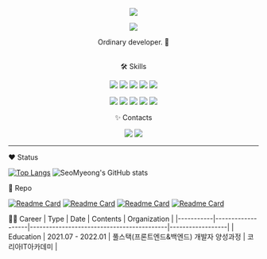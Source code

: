 <p align="center"><img src="https://capsule-render.vercel.app/api?type=transparent&fontColor=f2d2d3&height=160&section=header&text=SeoMyeong-Lee&fontSize=60&animation=twinkling" /></p>

<div align="center"><a href="https://hits.seeyoufarm.com"><img src="https://hits.seeyoufarm.com/api/count/incr/badge.svg?url=https%3A%2F%2Fgithub.com%2Fseomyeong%2Fhit-counter&count_bg=%23F2D2D3&title_bg=%23929292&icon=github.svg&icon_color=%23E7E7E7&title=hits&edge_flat=true"/></a></div>
<p align="center">Ordinary developer. 🙂</p>
<br>
<div align="center">🛠️ Skills
  
  
<img src="https://img.shields.io/badge/HTML5-E34F26?style=flat-square&logo=HTML5&logoColor=white"/> <img src="https://img.shields.io/badge/CSS3-1572B6?style=flat-square&logo=CSS3&logoColor=white"/> <img src="https://img.shields.io/badge/JavaScript-F7DF1E?style=flat-square&logo=JavaScript&logoColor=white"/> <img src="https://img.shields.io/badge/jQuery-0769AD?style=flat-square&logo=jQuery&logoColor=white"/> 
<img src="https://img.shields.io/badge/JAVA-007396?style=flat-square&logo=Java&logoColor=white"/> 
  
  <img src="https://img.shields.io/badge/Apache Tomcat-F8DC75?style=flat-square&logo=Apache Tomcat&logoColor=white"/> <img src="https://img.shields.io/badge/Spring-6DB33F?style=flat-square&logo=Spring&logoColor=white"/> 
<img src="https://img.shields.io/badge/MySQL-4479A1?style=flat-square&logo=MySQL&logoColor=white"/> <img src="https://img.shields.io/badge/Git-F05032?style=flat-square&logo=Git&logoColor=white"/> <img src="https://img.shields.io/badge/GitHub-181717?style=flat-square&logo=GitHub&logoColor=white"/> 
</div>


<div align="center">✨ Contacts


<a href="https://www.instagram.com/withmyeong/"><img src="https://img.shields.io/badge/Instagram-E4405F?style=flat-square&logo=Instagram&logoColor=white"/></a> <a href="dltjaud8920@gmail.com"><img src="https://img.shields.io/badge/Gmail-EA4335?style=flat-square&logo=Gmail&logoColor=white"/></a>
</div>


-----------
❤️ Status


[![Top Langs](https://github-readme-stats.vercel.app/api/top-langs/?username=seomyeong&layout=compact&title_color=f2d2d3&border_radius=0)](https://github.com/seomyeong/)
![SeoMyeong's GitHub stats](https://github-readme-stats.vercel.app/api?username=seomyeong&show_icons=true&title_color=f2d2d3&icon_color=f2d2d3&border_radius=0)



🔧 Repo


[![Readme Card](https://github-readme-stats.vercel.app/api/pin/?username=seomyeong&repo=honey&title_color=f2d2d3&border_radius=0)](https://github.com/seomyeong/honey)
[![Readme Card](https://github-readme-stats.vercel.app/api/pin/?username=seomyeong&repo=signbank&title_color=f2d2d3&border_radius=0)](https://github.com/seomyeong/signbank)
[![Readme Card](https://github-readme-stats.vercel.app/api/pin/?username=seomyeong&repo=signcafe&title_color=f2d2d3&border_radius=0)](https://github.com/seomyeong/signcafe)
[![Readme Card](https://github-readme-stats.vercel.app/api/pin/?username=seomyeong&repo=MBTI&title_color=f2d2d3&border_radius=0)](https://github.com/seomyeong/MBTI)


👩‍🏭 Career
| Type      | Date              | Contents                                  | Organization     |
|-----------|-------------------|-------------------------------------------|------------------|
| Education | 2021.07 - 2022.01 | 풀스택(프론트엔드&백엔드) 개발자 양성과정 | 코리아IT아카데미 |
